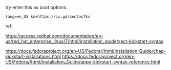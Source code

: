 try enter this as boot options:

    lang=en_US ks=https://is.gd/centos7ks


ref:

https://access.redhat.com/documentation/en-us/red_hat_enterprise_linux/7/html/installation_guide/sect-kickstart-syntax

https://docs.fedoraproject.org/en-US/Fedora//html/Installation_Guide/chap-kickstart-installations.html
https://docs.fedoraproject.org/en-US/Fedora//html/Installation_Guide/appe-kickstart-syntax-reference.html
